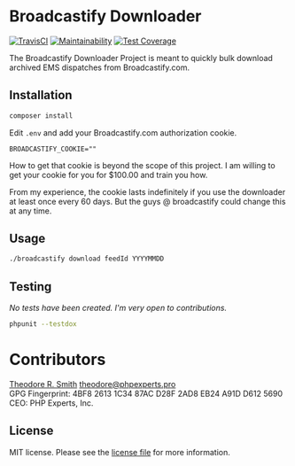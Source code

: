 # Broadcastify Downloader

[![TravisCI](https://travis-ci.org/phpexpertsinc/skeleton.svg?branch=master)](https://travis-ci.org/phpexpertsinc/skeleton)
[![Maintainability](https://api.codeclimate.com/v1/badges/503cba0c53eb262c947a/maintainability)](https://codeclimate.com/github/phpexpertsinc/SimpleDTO/maintainability)
[![Test Coverage](https://api.codeclimate.com/v1/badges/503cba0c53eb262c947a/test_coverage)](https://codeclimate.com/github/phpexpertsinc/SimpleDTO/test_coverage)

The Broadcastify Downloader Project is meant to quickly bulk download archived EMS dispatches from Broadcastify.com.

## Installation

```bash
composer install
```

Edit `.env` and add your Broadcastify.com authorization cookie.

```
BROADCASTIFY_COOKIE=""
```

How to get that cookie is beyond the scope of this project. 
I am willing to get your cookie for you for $100.00 and train you how.

From my experience, the cookie lasts indefinitely if you use the downloader
at least once every 60 days. But the guys @ broadcastify could change this
at any time.

## Usage

```bash
./broadcastify download feedId YYYYMMDD
```


## Testing

*No tests have been created. I'm very open to contributions.*

```bash
phpunit --testdox
```

# Contributors

[Theodore R. Smith](https://www.phpexperts.pro/]) <theodore@phpexperts.pro>  
GPG Fingerprint: 4BF8 2613 1C34 87AC D28F  2AD8 EB24 A91D D612 5690  
CEO: PHP Experts, Inc.

## License

MIT license. Please see the [license file](LICENSE) for more information.

